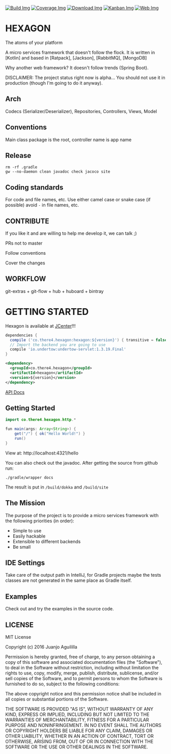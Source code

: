 [![Build Img]][Build Status] [![Coverage Img]][Coverage Status]
[![Download Img]][Download Status] [![Kanban Img]][Kanban Status]
[![Web Img]][Web Link]

[Build Img]: https://travis-ci.org/jamming/hexagon.svg?branch=master
[Build Status]: https://travis-ci.org/jamming/hexagon

[Coverage Img]: https://codecov.io/github/jamming/hexagon/coverage.svg?branch=master
[Coverage Status]: https://codecov.io/github/jamming/hexagon?branch=master

[Download Img]: https://img.shields.io/bintray/v/jamming/maven/Hexagon.svg
[Download Status]: https://bintray.com/jamming/maven/Hexagon/_latestVersion

[Kanban Img]: https://img.shields.io/badge/kanban-huboard-blue.svg
[Kanban Status]: https://huboard.com/jamming/hexagon

[Web Img]: https://img.shields.io/badge/web-there4.co%2Fhexagon-blue.svg
[Web Link]: http://there4.co/hexagon


HEXAGON
=======

The atoms of your platform

A micro services framework that doesn't follow the flock. It is written in [Kotlin] and based in
[Ratpack], [Jackson], [RabbitMQ], [MongoDB]

Why another web framework? It doesn't follow trends (Spring Boot).

DISCLAIMER: The project status right now is alpha... You should not use it in production (though
I'm going to do it anyway).


## Arch

Codecs (Serializer/Deserializer), Repositories, Controllers, Views, Model


## Conventions

Main class package is the root, controller name is app name

## Release

    rm -rf .gradle
    gw --no-daemon clean javadoc check jacoco site

## Coding standards

For code and file names, etc. Use either camel case or snake case (if possible)
avoid `-` in file names, etc.


CONTRIBUTE
----------

If you like it and are willing to help me develop it, we can talk ;)

PRs not to master

Follow conventions

Cover the changes


WORKFLOW
--------

git-extras + git-flow + hub + huboard + bintray


GETTING STARTED
===============

Hexagon is available at [JCenter]!!!

```groovy
dependencies {
  compile ('co.there4.hexagon:hexagon:${version}') { transitive = false }
  // Import the backend you are going to use
  compile 'io.undertow:undertow-servlet:1.3.19.Final'
}
```

```xml
<dependency>
  <groupId>co.there4.hexagon</groupId>
  <artifactId>hexagon</artifactId>
  <version>${version}</version>
</dependency>
```

[API Docs](http://there4.co/hexagon/dokka/)

[JCenter]: https://bintray.com/jamming/maven/Hexagon


Getting Started
---------------

```java
import co.there4.hexagon.http.*

fun main(args: Array<String>) {
    get("/") { ok("Hello World!") }
    run()
}
```

View at: http://localhost:4321/hello

You can also check out the javadoc. After getting the source from github run:

    ./gradle/wrapper docs

The result is put in `/build/dokka` and `/build/site`


The Mission
-----------

The purpose of the project is to provide a micro services framework with the following priorities (in
order):

* Simple to use
* Easily hackable
* Extensible to different backends
* Be small


IDE Settings
------------

Take care of the output path in IntelliJ, for Gradle projects maybe the tests classes are not
generated in the same place as Gradle itself.


Examples
---------

Check out and try the examples in the source code.

<!---
[Code Examples][Examples]
[Examples]: https://github.com/jamming/hexagon/tree/master/src/test/kotlin/hexagon/Examples.kt

You can also check the [integration tests][tests]
[tests]: https://github.com/jamming/hexagon/tree/master/src/test/kotlin/hexagon/it/undertow
-->


LICENSE
-------

MIT License

Copyright (c) 2016 Juanjo Aguililla

Permission is hereby granted, free of charge, to any person obtaining a copy
of this software and associated documentation files (the "Software"), to deal
in the Software without restriction, including without limitation the rights
to use, copy, modify, merge, publish, distribute, sublicense, and/or sell
copies of the Software, and to permit persons to whom the Software is
furnished to do so, subject to the following conditions:

The above copyright notice and this permission notice shall be included in all
copies or substantial portions of the Software.

THE SOFTWARE IS PROVIDED "AS IS", WITHOUT WARRANTY OF ANY KIND, EXPRESS OR
IMPLIED, INCLUDING BUT NOT LIMITED TO THE WARRANTIES OF MERCHANTABILITY,
FITNESS FOR A PARTICULAR PURPOSE AND NONINFRINGEMENT. IN NO EVENT SHALL THE
AUTHORS OR COPYRIGHT HOLDERS BE LIABLE FOR ANY CLAIM, DAMAGES OR OTHER
LIABILITY, WHETHER IN AN ACTION OF CONTRACT, TORT OR OTHERWISE, ARISING FROM,
OUT OF OR IN CONNECTION WITH THE SOFTWARE OR THE USE OR OTHER DEALINGS IN THE
SOFTWARE.
